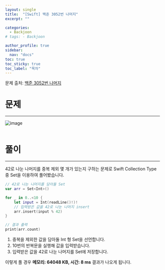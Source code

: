 ```yaml
---
layout: single
title:  "[Swift] 백준 3052번 나머지"
excerpt: ""

categories:
  - Backjoon
# tags: - Backjoon

author_profile: true
sidebar:
  nav: "docs"
toc: true
toc_sticky: true
toc_label: "목차"
---
```

문제 출처: [백준 3052번 나머지](https://www.acmicpc.net/problem/3052)

# 문제
---
![image](https://user-images.githubusercontent.com/60169777/178989006-383f4972-d891-4e36-ba46-b6894ae32100.png)
<br><br>
# 풀이
---
42로 나눈 나머지를 중복 제외 몇 개가 있는지 구하는 문제로 Swift Collection Type 중 Set을 이용하여 풀어봤습니다.

```swift
// 42로 나눈 나머지를 담아둘 Set
var arr = Set<Int>()

for _ in 0..<10 {
    let input = Int(readLine()!)!
    // 입력받은 값을 42로 나눈 나머지 insert
    arr.insert(input % 42)
}

// 결과 출력
print(arr.count)
```

1. 중복을 제외한 값을 담아둘 Int 형 Set을 선언합니다.
2. 10번의 반복문을 실행해 값을 입력받습니다.
3. 입력받은 값을 42로 나눈 나머지를 Set에 저장합니다.

이렇게 풀 경우 **메모리: 64048 KB, 시간: 8 ms** 결과가 나오게 됩니다.